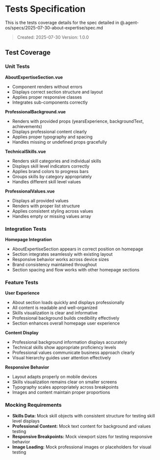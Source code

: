 # Tests Specification

This is the tests coverage details for the spec detailed in @.agent-os/specs/2025-07-30-about-expertise/spec.md

> Created: 2025-07-30
> Version: 1.0.0

## Test Coverage

### Unit Tests

**AboutExpertiseSection.vue**
- Component renders without errors
- Displays correct section structure and layout
- Applies proper responsive classes
- Integrates sub-components correctly

**ProfessionalBackground.vue**
- Renders with provided props (yearsExperience, backgroundText, achievements)
- Displays professional content clearly
- Applies proper typography and spacing
- Handles missing or undefined props gracefully

**TechnicalSkills.vue**
- Renders skill categories and individual skills
- Displays skill level indicators correctly
- Applies brand colors to progress bars
- Groups skills by category appropriately
- Handles different skill level values

**ProfessionalValues.vue**
- Displays all provided values
- Renders with proper list structure
- Applies consistent styling across values
- Handles empty or missing values array

### Integration Tests

**Homepage Integration**
- AboutExpertiseSection appears in correct position on homepage
- Section integrates seamlessly with existing layout
- Responsive behavior works across device sizes
- Brand consistency maintained throughout
- Section spacing and flow works with other homepage sections

### Feature Tests

**User Experience**
- About section loads quickly and displays professionally
- All content is readable and well-organized
- Skills visualization is clear and informative
- Professional background builds credibility effectively
- Section enhances overall homepage user experience

**Content Display**
- Professional background information displays accurately
- Technical skills show appropriate proficiency levels
- Professional values communicate business approach clearly
- Visual hierarchy guides user attention effectively

**Responsive Behavior**
- Layout adapts properly on mobile devices
- Skills visualization remains clear on smaller screens
- Typography scales appropriately across breakpoints
- Images and content maintain proper proportions

### Mocking Requirements

- **Skills Data:** Mock skill objects with consistent structure for testing skill level displays
- **Professional Content:** Mock text content for background and values testing
- **Responsive Breakpoints:** Mock viewport sizes for testing responsive behavior
- **Image Loading:** Mock professional images or placeholders for visual testing